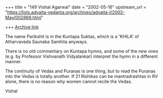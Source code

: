 +++
title = "149 Vishal Agarwal"
date = "2002-05-16"
upstream_url = "https://lists.advaita-vedanta.org/archives/advaita-l/2002-May/002869.html"

+++
[Archive link](https://lists.advaita-vedanta.org/archives/advaita-l/2002-May/002869.html)

The name Parikshit is in the Kuntapa Suktas, which is a 'KHILA' of
Atharvaveda Saunaka Samhita anyways.

There is no old commentary on Kuntapa hymns, and some of the new ones (e.g.
by Professor Vishvanath Vidyalankar) interpret the hymn in a different
manner.

The continuity of Vedas and Puranas is one thing, but to read the Puranas
into the Vedas is totally another.
If 21 Rishikas can be mantradrashtas in RV alone, there is no reason why
women cannot recite the Vedas.

Vishal

